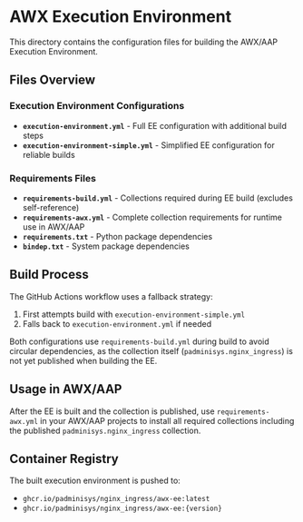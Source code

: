 # AWX Execution Environment

This directory contains the configuration files for building the AWX/AAP Execution Environment.

## Files Overview

### Execution Environment Configurations
- **`execution-environment.yml`** - Full EE configuration with additional build steps
- **`execution-environment-simple.yml`** - Simplified EE configuration for reliable builds

### Requirements Files
- **`requirements-build.yml`** - Collections required during EE build (excludes self-reference)
- **`requirements-awx.yml`** - Complete collection requirements for runtime use in AWX/AAP
- **`requirements.txt`** - Python package dependencies
- **`bindep.txt`** - System package dependencies

## Build Process

The GitHub Actions workflow uses a fallback strategy:
1. First attempts build with `execution-environment-simple.yml`
2. Falls back to `execution-environment.yml` if needed

Both configurations use `requirements-build.yml` during build to avoid circular dependencies, as the collection itself (`padminisys.nginx_ingress`) is not yet published when building the EE.

## Usage in AWX/AAP

After the EE is built and the collection is published, use `requirements-awx.yml` in your AWX/AAP projects to install all required collections including the published `padminisys.nginx_ingress` collection.

## Container Registry

The built execution environment is pushed to:
- `ghcr.io/padminisys/nginx_ingress/awx-ee:latest`
- `ghcr.io/padminisys/nginx_ingress/awx-ee:{version}`